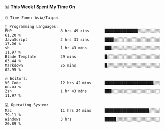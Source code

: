 <!--
<table>
  <tr>
    <td>
      <img src="./devcard.svg" alt="A dev card" width="400" hight="100%">
    </td>
    <td>
      <p>### Hi there 👋</p>
      <p>**treevel/treevel** is a ✨ _special_ ✨ repository because its `README.md` (this file) appears on your GitHub profile.</p>
      <p>Here are some ideas to get you started:</p>
      <p>- 🔭 I’m currently working on ...</p>
      <p>- 🌱 I’m currently learning ...</p>
      <p>- 👯 I’m looking to collaborate on ...</p>
      <p>- 🤔 I’m looking for help with ...</p>
      <p>- 💬 Ask me about ...</p>
      <p>- 📫 How to reach me: ...</p>
      <p>- 😄 Pronouns: ...</p>
      <p>- ⚡ Fun fact: ...</p>
    </td>
  </tr>
</table>
-->

<!--START_SECTION:waka-->
📊 **This Week I Spent My Time On** 

```text
🕑︎ Time Zone: Asia/Taipei

💬 Programming Languages: 
PHP                      8 hrs 49 mins       ███████████████░░░░░░░░░░   61.20 % 
JavaScript               2 hrs 31 mins       ████░░░░░░░░░░░░░░░░░░░░░   17.56 % 
sh                       1 hr 43 mins        ███░░░░░░░░░░░░░░░░░░░░░░   11.97 % 
Blade Template           29 mins             █░░░░░░░░░░░░░░░░░░░░░░░░   03.44 % 
Markdown                 25 mins             █░░░░░░░░░░░░░░░░░░░░░░░░   02.95 % 

🔥 Editors: 
VS Code                  12 hrs 42 mins      ██████████████████████░░░   88.03 % 
Zsh                      1 hr 43 mins        ███░░░░░░░░░░░░░░░░░░░░░░   11.97 % 

💻 Operating System: 
Mac                      11 hrs 24 mins      ████████████████████░░░░░   79.11 % 
Windows                  3 hrs               █████░░░░░░░░░░░░░░░░░░░░   20.89 % 
```


<!--END_SECTION:waka-->